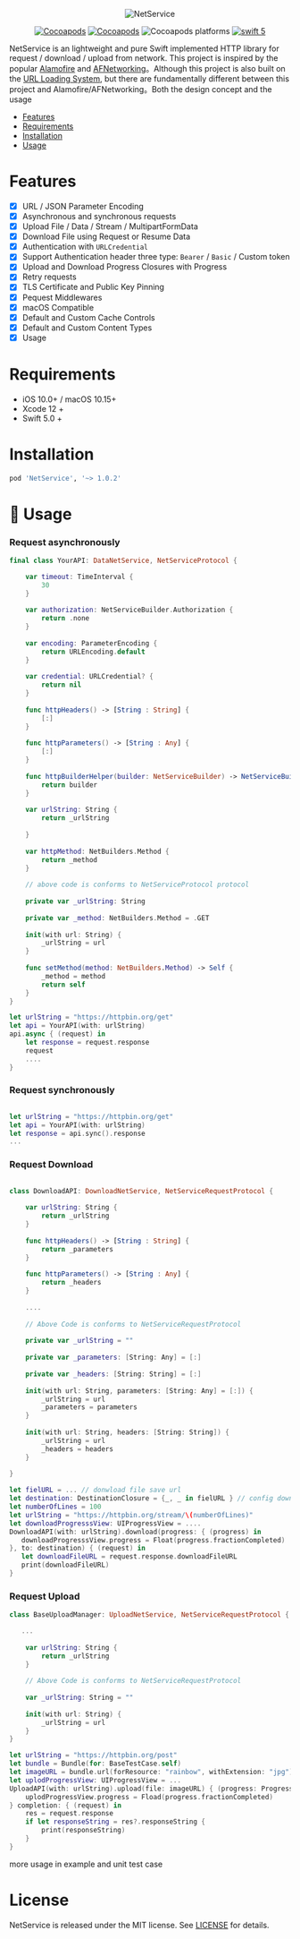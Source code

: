 <p align="center">
    <img src="https://raw.githubusercontent.com/OnePieceLv/NetService/main/images/logo.png" alt="NetService" title="NetService">
</p>

<p align="center">
    <a href="https://github.com/OnePieceLv/NetService/blob/main/LICENSE"><img alt="Cocoapods" src="https://img.shields.io/cocoapods/l/NetService?color=green"></a>
    <a href="https://cocoapods.org/pods/NetService"><img alt="Cocoapods" src="https://img.shields.io/cocoapods/v/NetService"></a>
    <img alt="Cocoapods platforms" src="https://img.shields.io/cocoapods/p/NetService">
    <a href="https://swift.org"><img alt="swift 5" src="https://img.shields.io/badge/swift-5-important"></a>
</p>

NetService is an lightweight and pure Swift implemented HTTP library for request / download / upload from network. This project is inspired by the popular [Alamofire](https://github.com/Alamofire/Alamofire) and [AFNetworking](https://github.com/AFNetworking/AFNetworking)。Although this project is also built on the [URL Loading System](https://developer.apple.com/documentation/foundation/url_loading_system), but there are fundamentally different between this project and Alamofire/AFNetworking。Both the design concept and the usage

- [Features](#features)
- [Requirements](#requirements)
- [Installation](#installation)
- [Usage](#usage)

# Features
- [x] URL / JSON Parameter Encoding
- [x] Asynchronous and synchronous requests
- [x] Upload File / Data / Stream / MultipartFormData
- [x] Download File using Request or Resume Data
- [x] Authentication with `URLCredential`
- [x] Support Authentication header three type: `Bearer` / `Basic` /  Custom token
- [x] Upload and Download Progress Closures with Progress
- [x] Retry requests
- [x] TLS Certificate and Public Key Pinning
- [x] Pequest Middlewares
- [x] macOS Compatible
- [x] Default and Custom Cache Controls
- [x] Default and Custom Content Types
- [x] Usage

# Requirements
- iOS 10.0+ / macOS 10.15+
- Xcode 12 +
- Swift 5.0 +

# Installation
```ruby
pod 'NetService', '~> 1.0.2'
```

# 🐒 Usage

### Request asynchronously
```swift
final class YourAPI: DataNetService, NetServiceProtocol {

    var timeout: TimeInterval {
        30
    }
    
    var authorization: NetServiceBuilder.Authorization {
        return .none
    }
    
    var encoding: ParameterEncoding {
        return URLEncoding.default
    }
    
    var credential: URLCredential? {
        return nil
    }
    
    func httpHeaders() -> [String : String] {
        [:]
    }
    
    func httpParameters() -> [String : Any] {
        [:]
    }
    
    func httpBuilderHelper(builder: NetServiceBuilder) -> NetServiceBuilder {
        return builder
    }
    
    var urlString: String {
        return _urlString
        
    }
    
    var httpMethod: NetBuilders.Method {
        return _method
    }
    
    // above code is conforms to NetServiceProtocol protocol
    
    private var _urlString: String
    
    private var _method: NetBuilders.Method = .GET
    
    init(with url: String) {
        _urlString = url
    }
    
    func setMethod(method: NetBuilders.Method) -> Self {
        _method = method
        return self
    }
}

let urlString = "https://httpbin.org/get"
let api = YourAPI(with: urlString)
api.async { (request) in
    let response = request.response
    request
    ....
}

```

### Request synchronously
```swift

let urlString = "https://httpbin.org/get"
let api = YourAPI(with: urlString)
let response = api.sync().response
...
```

### Request Download
```swift

class DownloadAPI: DownloadNetService, NetServiceRequestProtocol {
    
    var urlString: String {
        return _urlString
    }
    
    func httpHeaders() -> [String : String] {
        return _parameters
    }
    
    func httpParameters() -> [String : Any] {
        return _headers
    }
    
    ....
    
    // Above Code is conforms to NetServiceRequestProtocol
    
    private var _urlString = ""
    
    private var _parameters: [String: Any] = [:]
    
    private var _headers: [String: String] = [:]
    
    init(with url: String, parameters: [String: Any] = [:]) {
        _urlString = url
        _parameters = parameters
    }
    
    init(with url: String, headers: [String: String]) {
        _urlString = url
        _headers = headers
    }
    
}

let fielURL = ... // donwload file save url
let destination: DestinationClosure = {_, _ in fielURL } // config download file position
let numberOfLines = 100
let urlString = "https://httpbin.org/stream/\(numberOfLines)"
let downloadProgresssView: UIProgressView = ....
DownloadAPI(with: urlString).download(progress: { (progress) in
   downloadProgresssView.progress = Float(progress.fractionCompleted)
}, to: destination) { (request) in
   let downloadFileURL = request.response.downloadFileURL
   print(downloadFileURL)
}
```

### Request Upload
```swift
class BaseUploadManager: UploadNetService, NetServiceRequestProtocol {

   ...  
    
    var urlString: String {
        return _urlString
    }
    
    // Above Code is conforms to NetServiceRequestProtocol
    
    var _urlString: String = ""
    
    init(with url: String) {
        _urlString = url
    }
}

let urlString = "https://httpbin.org/post"
let bundle = Bundle(for: BaseTestCase.self)
let imageURL = bundle.url(forResource: "rainbow", withExtension: "jpg")!
let uplodProgressView: UIProgressView = ...
UploadAPI(with: urlString).upload(file: imageURL) { (progress: Progress) in
    uplodProgressView.progress = Fload(progress.fractionCompleted)
} completion: { (request) in
    res = request.response
    if let responseString = res?.responseString {
        print(responseString)
    }
}
```
more usage in example and unit test case

# License
NetService is released under the MIT license. See [LICENSE](https://github.com/OnePieceLv/NetService/blob/main/LICENSE) for details.
